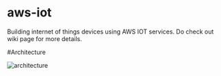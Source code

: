 # aws-iot
Building internet of things devices using AWS IOT services.
Do check out wiki page for more details.

#Architecture

![architecture](https://farm6.staticflickr.com/5811/23273769223_df780f6cd4_b.jpg)
